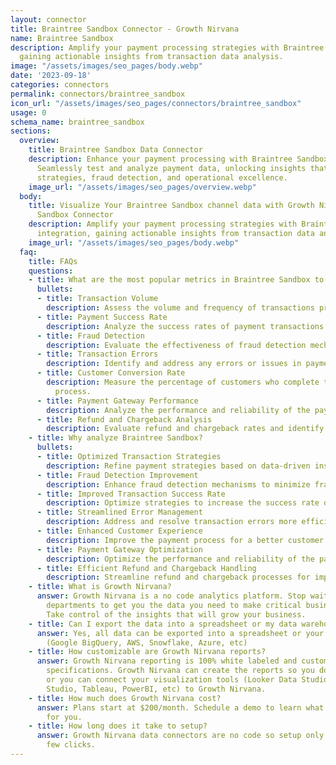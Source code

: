 ```yaml
---
layout: connector
title: Braintree Sandbox Connector - Growth Nirvana
name: Braintree Sandbox
description: Amplify your payment processing strategies with Braintree Sandbox integration,
  gaining actionable insights from transaction data analysis.
image: "/assets/images/seo_pages/body.webp"
date: '2023-09-18'
categories: connectors
permalink: connectors/braintree_sandbox
icon_url: "/assets/images/seo_pages/connectors/braintree_sandbox"
usage: 0
schema_name: braintree_sandbox
sections:
  overview:
    title: Braintree Sandbox Data Connector
    description: Enhance your payment processing with Braintree Sandbox integration.
      Seamlessly test and analyze payment data, unlocking insights that shape transaction
      strategies, fraud detection, and operational excellence.
    image_url: "/assets/images/seo_pages/overview.webp"
  body:
    title: Visualize Your Braintree Sandbox channel data with Growth Nirvana's Braintree
      Sandbox Connector
    description: Amplify your payment processing strategies with Braintree Sandbox
      integration, gaining actionable insights from transaction data analysis.
    image_url: "/assets/images/seo_pages/body.webp"
  faq:
    title: FAQs
    questions:
    - title: What are the most popular metrics in Braintree Sandbox to analyze?
      bullets:
      - title: Transaction Volume
        description: Assess the volume and frequency of transactions processed.
      - title: Payment Success Rate
        description: Analyze the success rates of payment transactions.
      - title: Fraud Detection
        description: Evaluate the effectiveness of fraud detection mechanisms.
      - title: Transaction Errors
        description: Identify and address any errors or issues in payment transactions.
      - title: Customer Conversion Rate
        description: Measure the percentage of customers who complete the payment
          process.
      - title: Payment Gateway Performance
        description: Analyze the performance and reliability of the payment gateway.
      - title: Refund and Chargeback Analysis
        description: Evaluate refund and chargeback rates and identify areas for improvement.
    - title: Why analyze Braintree Sandbox?
      bullets:
      - title: Optimized Transaction Strategies
        description: Refine payment strategies based on data-driven insights.
      - title: Fraud Detection Improvement
        description: Enhance fraud detection mechanisms to minimize fraud risk.
      - title: Improved Transaction Success Rate
        description: Optimize strategies to increase the success rate of payment transactions.
      - title: Streamlined Error Management
        description: Address and resolve transaction errors more efficiently.
      - title: Enhanced Customer Experience
        description: Improve the payment process for a better customer experience.
      - title: Payment Gateway Optimization
        description: Optimize the performance and reliability of the payment gateway.
      - title: Efficient Refund and Chargeback Handling
        description: Streamline refund and chargeback processes for improved efficiency.
    - title: What is Growth Nirvana?
      answer: Growth Nirvana is a no code analytics platform. Stop waiting for other
        departments to get you the data you need to make critical business decisions.
        Take control of the insights that will grow your business.
    - title: Can I export the data into a spreadsheet or my data warehouse?
      answer: Yes, all data can be exported into a spreadsheet or your data warehouse
        (Google BigQuery, AWS, Snowflake, Azure, etc)
    - title: How customizable are Growth Nirvana reports?
      answer: Growth Nirvana reporting is 100% white labeled and customized to your
        specifications. Growth Nirvana can create the reports so you don’t have to
        or you can connect your visualization tools (Looker Data Studio/Google Data
        Studio, Tableau, PowerBI, etc) to Growth Nirvana.
    - title: How much does Growth Nirvana cost?
      answer: Plans start at $200/month. Schedule a demo to learn what plan is best
        for you.
    - title: How long does it take to setup?
      answer: Growth Nirvana data connectors are no code so setup only requires a
        few clicks.
---
```

